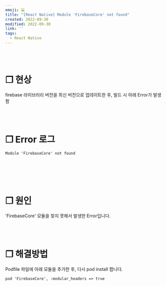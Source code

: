 ```yaml
---
emoji: 💻
title: "[React Native] Module 'FirebaseCore' not found"
created: 2022-09-30
modified: 2022-09-30
link: ''
tags:
  - React Native
---
```

<br></br>



# **❐ 현상**
firebase 라이브러리 버전을 최신 버전으로 업데이트한 후, 빌드 시 아래 Error가 발생함
<br></br><br></br>



# **❐ Error 로그** 
```undefined isWrap
Module 'FirebaseCore' not found
```
<br></br><br></br>



# **❐ 원인**
'FirebaseCore' 모듈을 찾지 못해서 발생한 Error입니다.
<br></br><br></br>



# **❐ 해결방법**
Podfile 파일에 아래 모듈을 추가한 후, 다시 pod install 합니다.

```undefined filename=Podfile
pod 'FirebaseCore', :modular_headers => true
```
<br></br><br></br>
